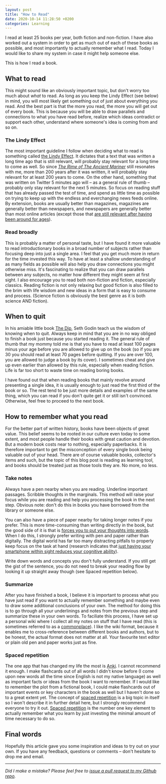 ```yaml
---
layout: post
title: "How to Read"
date: 2020-10-14 11:28:50 +0200
categories: Learning
---
```


I read at least 25 books per year, both fiction and non-fiction. I have also worked out a system in order to get as much out of each of these books as possible, and most importantly to actually remember what I read. Today I would like to share my system in case it might help someone else.

This is how I read a book.

## What to read

This might sound like an obviously important topic, but don't worry too much about *what* to read. As long as you keep the Lindy Effect (see below) in mind, you will most likely get something out of just about everything you read. And the best part is that the more you read, the more you will get out of every book. This is because you will be able to draw parallels and connections to what you have read before, realize which ideas contradict or support each other, understand where someone's idea is coming from and so on.

### The Lindy Effect

The most important guideline I follow when deciding what to read is something called [the Lindy Effect](https://en.wikipedia.org/wiki/Lindy_effect). It dictates that a text that was written a long time ago that is still relevant, will probably stay relevant for a long time to come as well. So since *[The Rime of The Ancient Mariner](https://en.wikipedia.org/wiki/The_Rime_of_the_Ancient_Mariner)* still resonates with me, more than 200 years after it was written, it will probably stay relevant for at least 200 years to come. On the other hand, something that was written on Twitter 5 minutes ago will – as a general rule of thumb – probably only stay relevant for the next 5 minutes. So focus on reading stuff that has already passed the test of time, and spend as little time as possible on trying to keep up with the endless and everchanging news feeds online. By extension, books are usually better than magazines, magazines are generally better than newspapers, and newspapers are generally better than most online articles (except those that [are still relevant after having been around for ages](https://www.joelonsoftware.com/2000/04/06/things-you-should-never-do-part-i/)).

### Read broadly

This is probably a matter of personal taste, but I have found it more valuable to read introductionary books in a broad number of subjects rather than focusing deep into just a single area. I feel that you get much more in return for the time invested this way. To have at least a shallow understanding of as many fields as possible will also help you draw connections you might otherwise miss. It's fascinating to realize that you can draw parallels between any subjects, no matter how different they might seem at first sight. I also encourage you to read both non-fiction and fiction, especially classics. Reading fiction is not only relaxing but good fiction is also filled to the brim with life wisdom and new ideas in a form that is easy to consume and process. (Science fiction is obviously the best genre as it is both science AND fiction).


## When to quit
In his amiable little book [The Dip](https://en.wikipedia.org/wiki/The_Dip), Seth Godin teach us the wisdom of knowing when to quit. Always keep in mind that you are in no way obliged to finish a book just because you started reading it. The general rule of thumb that my mommy told me is that you have to read at least 100 pages minus your age before you are allowed to give up on the book (so if you are 30 you should read at least 70 pages before quitting. If you are over 100, you are allowed to judge a book by its cover). I sometimes cheat and give up even earlier than allowed by this rule, especially when reading fiction. Life is far too short to waste time on reading boring books.

I have found out that when reading books that mainly revolve around presenting a single idea, it is usually enough to just read the first third of the book or so. The rest tend to be just more details and examples of the same thing, which you can read if you don't quite get it or still isn't convinced. Otherwise, feel free to proceed to the next book.

## How to remember what you read
For the better part of written history, books have been objects of great value. This belief seems to be rooted in our culture even today to some extent, and most people handle their books with great caution and devotion. But a modern book costs near to nothing, especially paperbacks. It is therefore important to get the misconception of every single book being valuable out of your head. There are of course valuable books, collector's items and such, but the topic of this blog post is reading as learning tool, and books should be treated just as those tools they are. No more, no less.

### Take notes

Always have a pen nearby when you are reading. Underline important passages. Scribble thoughts in the marginals. This method will raise your focus while you are reading and help you processing the book in the next step. Obvious note: don't do this in books you have borrowed from the library or someone else.

You can also have a piece of paper nearby for taking longer notes if you prefer. This is more time-consuming than writing directly in the book, but the good side of it is that is [forces you to put your thoughts into words](https://fs.blog/2012/04/feynman-technique/). When I do this, I strongly prefer writing with pen and paper rather than digitally. The digital world has far too many distracting pitfalls to properly keep focus on the task at hand (research indicates that [just having your smartphone within sight reduces your cognitive ability](https://hbr.org/2018/03/having-your-smartphone-nearby-takes-a-toll-on-your-thinking)).

Write down words and concepts you don't fully understand. If you still get the gist of the sentence, you do not need to break your reading flow by looking it up straight away though (see Spaced repetition below). 


### Summarize

After you have finished a book, I believe it is important to process what you have just read if you want to actually remember something and maybe even to draw some additional conclusions of your own. The method for doing this is to go through all your underlinings and notes from the previous step and summarize these in your own words. To faciliate this process, I have set up a personal wiki where I collect all my notes on stuff that I have read (this is sometimes referred to as a [commonplace](https://en.wikipedia.org/wiki/Commonplace_book)). I like the wiki format, because it enables me to cross-reference between different books and authors, but to be honest, the actual format does not matter at all. Your favourite text editor or plain old pen and paper works just as fine.

### Spaced repetition

The one app that has changed my life the most is [Anki](https://apps.ankiweb.net/). I cannot recommend it enough. I make flashcards out of all words I didn't know before (I come upon new words all the time since English is not my native language) as well as important facts or ideas from the book I want to remember. If I would like to remember the plot from a fictional book, I could make flashcards out of important events or key characters in the book as well but I haven't done so to a great extent yet. The concept of [spaced repetition](https://en.wikipedia.org/wiki/Spaced_repetition) is a big topic in itself so I won't describe it in further detail here, but I strongly recommend everyone to try it out. [Spaced repetition](https://en.wikipedia.org/wiki/Spaced_repetition) is the number one key element to actually remember what you learn by just investing the minimal amount of time necessary to do so.

## Final words

Hopefully this article gave you some inspiration and ideas to try out on your own. If you have any feedback, questions or comments – don't hesitate to drop me and email.

---

*Did I make a mistake? Please feel free to [issue a pull request to my Github repo](https://github.com/Sundin/sundin.github.io).*
